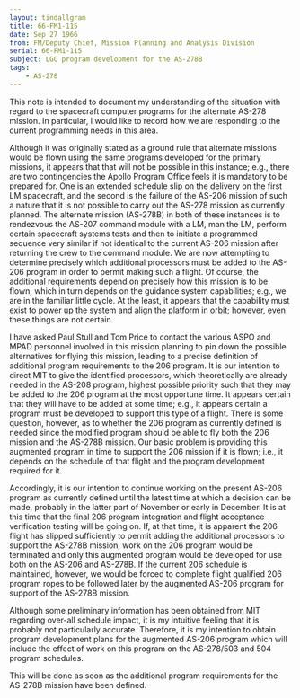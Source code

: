 ```yaml
---
layout: tindallgram
title: 66-FM1-115
date: Sep 27 1966
from: FM/Deputy Chief, Mission Planning and Analysis Division
serial: 66-FM1-115
subject: LGC program development for the AS-278B
tags:
    - AS-278
---
```


This note is intended to document my understanding of the situation with
regard to the spacecraft computer programs for the alternate AS-278
mission. In particular, I would like to record how we are responding to
the current programming needs in this area.

Although it was originally stated as a ground rule that alternate missions
would be flown using the same programs developed for the primary missions,
it appears that that will not be possible in this instance; e.g., there
are two contingencies the Apollo Program Office feels it is mandatory to
be prepared for. One is an extended schedule slip on the delivery on the
first LM spacecraft, and the second is the failure of the AS-206 mission
of such a nature that it is not possible to carry out the AS-278 mission
as currently planned. The alternate mission (AS-278B) in both of these
instances is to rendezvous the AS-207 command module with a LM, man the
LM, perform certain spacecraft systems tests and then to initiate a
programmed sequence very similar if not identical to the current AS-206
mission after returning the crew to the command module. We are now
attempting to determine precisely which additional processors must be
added to the AS-206 program in order to permit making such a flight. Of
course, the additional requirements depend on precisely how this mission
is to be flown, which in turn depends on the guidance system capabilities;
e.g., we are in the familiar little cycle. At the least, it appears that
the capability must exist to power up the system and align the platform
in orbit; however, even these things are not certain.

I have asked Paul Stull and Tom Price to contact the various ASPO and
MPAD personnel involved in this mission planning to pin down the possible
alternatives for flying this mission, leading to a precise definition of
additional program requirements to the 206 program. It is our intention
to direct MIT to give the identified processors, which theoretically are
already needed in the AS-208 program, highest possible priority such that
they may be added to the 206 program at the most opportune time. It
appears certain that they will have to be added at some time; e.g., it
appears certain a program must be developed to support this type of a
flight. There is some question, however, as to whether the 206 program
as currently defined is needed since the modified program should be able
to fly both the 206 mission and the AS-278B mission. Our basic problem
is providing this augmented program in time to support the 206 mission if
it is flown; i.e., it depends on the schedule of that flight and the
program development required for it.

Accordingly, it is our intention to continue working on the present
AS-206 program as currently defined until the latest time at which a
decision can be made, probably in the latter part of November or early
in December. It is at this time that the final 206 program integration
and flight acceptance verification testing will be going on. If, at that
time, it is apparent the 206 flight has slipped sufficiently to permit
adding the additional processors to support the AS-278B mission, work on
the 206 program would be terminated and only this augmented program would
be developed for use both on the AS-206 and AS-278B. If the current 206
schedule is maintained, however, we would be forced to complete flight
qualified 206 program ropes to be followed later by the augmented AS-206
program for support of the AS-278B mission.

Although some preliminary information has been obtained from MIT regarding
over-all schedule impact, it is my intuitive feeling that it is
probably not particularly accurate. Therefore, it is my intention to
obtain program development plans for the augmented AS-206 program which
will include the effect of work on this program on the AS-278/503 and
504 program schedules.

This will be done as soon as the additional program requirements for the
AS-278B mission have been defined.

